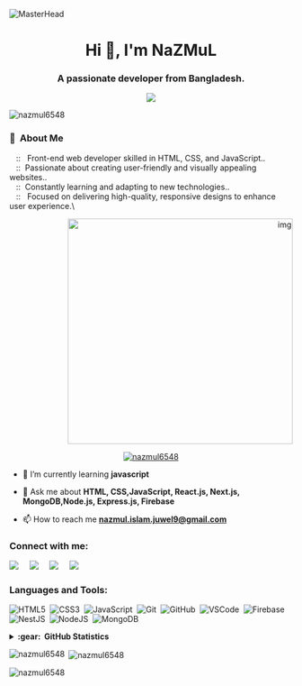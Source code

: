 ![MasterHead](https://miro.medium.com/v2/resize:fit:1200/1*Xnc3gnJ_DQ9HlD05wA1HjQ.png)
<h1 align="center">Hi 👋, I'm NaZMuL</h1>
<h3 align="center">A passionate developer from Bangladesh.</h3>
 <p align="center">
    <a href="https://github.com/DenverCoder1/readme-typing-svg">
    <img src="https://readme-typing-svg.demolab.com/?lines=Front-End%20web%20%20%20developer;1%2B%20years%20of%20coding%20experience;Always%20learning%20new%20things&font=Fira%20Code&center=true&width=440&height=45&color=f75c7e&vCenter=true&pause=1000&size=22" /></a>
</p>


<p align="left"> <img src="https://komarev.com/ghpvc/?username=nazmul6548&label=Profile%20views&color=0e75b6&style=flat" alt="nazmul6548" /> </p>


### :space_invader: &nbsp;About Me

&nbsp;&nbsp;&nbsp;:: &nbsp; Front-end web developer skilled in HTML, CSS, and JavaScript.. \
&nbsp;&nbsp;&nbsp;:: &nbsp;Passionate about creating user-friendly and visually appealing websites..\
&nbsp;&nbsp;&nbsp;:: &nbsp;Constantly learning and adapting to new technologies..\
&nbsp;&nbsp;&nbsp;:: &nbsp; Focused on delivering high-quality, responsive designs to enhance user experience.\
<p align="right">  <img src="https://i.pinimg.com/originals/81/17/8b/81178b47a8598f0c81c4799f2cdd4057.gif" alt="img" width="400" /> </p>
<p align="center" > <a href="https://github.com/ryo-ma/github-profile-trophy"><img src="https://github-profile-trophy.vercel.app/?username=nazmul6548" alt="nazmul6548" /></a> </p>


  


- 🌱 I’m currently learning **javascript**

- 💬 Ask me about **HTML, CSS,JavaScript, React.js, Next.js, MongoDB,Node.js, Express.js, Firebase**

- 📫 How to reach me **nazmul.islam.juwel9@gmail.com**


<h3 align="left">Connect with me:</h3>
<p align="left">
 <a href=nazmul.islam.juwel9@gmail.com><img src="https://img.shields.io/badge/gmail-%23D14836.svg?&style=for-the-badge&logo=gmail&logoColor=white" /></a>&nbsp;&nbsp;&nbsp;&nbsp;
  <a href="https://web.facebook.com/nazmul6548?mibextid=9R9pXO&_rdc=1&_rdr"><img src="https://img.shields.io/badge/facebook-%233B5998.svg?&style=for-the-badge&logo=facebook&logoColor=white" /></a>&nbsp;&nbsp;&nbsp;&nbsp;
  <a href="https://www.instagram.com/brunotacca/"><img src="https://img.shields.io/badge/instagram-%23dc2743.svg?&style=for-the-badge&logo=instagram&logoColor=white" /></a>&nbsp;&nbsp;&nbsp;&nbsp;
  <a href="https://www.linkedin.com/in/md-nazmul-juwel-juwel/"><img src="https://img.shields.io/badge/linkedin-%230077B5.svg?&style=for-the-badge&logo=linkedin&logoColor=white" /></a>&nbsp;&nbsp;&nbsp;&nbsp;
  </p>

<h3 align="left">Languages and Tools:</h3>


 ![HTML5](https://img.shields.io/badge/HTML5-E34F26.svg?&style=flat&logo=html5&logoColor=white)&nbsp;
![CSS3](https://img.shields.io/badge/CSS3-%231572B6.svg?&style=flat&logo=css3&logoColor=white)&nbsp;
![JavaScript](https://img.shields.io/badge/JAVASCRIPT-323330.svg?&style=flat&logo=javascript&logoColor=%23F7DF1E)&nbsp;
![Git](https://img.shields.io/badge/GIT-%23F05033.svg?&style=flat&logo=git&logoColor=white)&nbsp;
![GitHub](https://img.shields.io/badge/GITHUB-%23121011.svg?&style=flat&logo=github&logoColor=white)&nbsp;
![VSCode](https://img.shields.io/badge/VSCODE-007ACC.svg?&style=flat&logo=visual-studio-code)&nbsp;
![Firebase](https://img.shields.io/badge/FIREBASE-FFCA28.svg?&style=flat&logo=firebase&logoColor=black)&nbsp;
![NestJS](https://img.shields.io/badge/NESTJS-E0234E.svg?&style=flat&logo=nestjs&logoColor=white)&nbsp;
![NodeJS](https://img.shields.io/badge/NODEJS-339933.svg?&style=flat&logo=node.js&logoColor=white)&nbsp;
![MongoDB](https://img.shields.io/badge/MONGODB-47A248.svg?&style=flat&logo=mongodb&logoColor=white)&nbsp;


<details>
  <summary><b>:gear: &nbsp;GitHub Statistics</b></summary>
  <br/>
    <p align="center">
        <img height="137px" src="https://github-readme-streak-stats.herokuapp.com/?user=brunotacca&hide_border=true&theme=nightowl" />
    </p>
    <p align="center">
        <img height="137px" src="https://github-readme-stats.vercel.app/api?username=brunotacca&hide_title=true&hide_border=true&show_icons=true&include_all_commits=true&count_private=true&line_height=21&theme=nightowl" /> 
     <img height="137px" src="https://github-readme-stats.vercel.app/api/top-langs?username=nazmul6548&show_icons=true&locale=en&layout=compact" />
    </p>
</details>
<p><img align="left" src="https://github-readme-stats.vercel.app/api/top-langs?username=nazmul6548&show_icons=true&locale=en&layout=compact" alt="nazmul6548" /></p>

<p>&nbsp;<img align="center" src="https://github-readme-stats.vercel.app/api?username=nazmul6548&show_icons=true&locale=en" alt="nazmul6548" /></p>

<p><img align="center" src="https://github-readme-streak-stats.herokuapp.com/?user=nazmul6548&" alt="nazmul6548" /></p>

